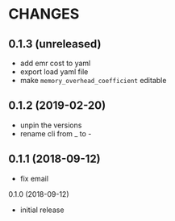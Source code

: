 # CHANGES

0.1.3 (unreleased)
------------------

- add emr cost to yaml
- export load yaml file
- make ``memory_overhead_coefficient`` editable


0.1.2 (2019-02-20)
------------------

- unpin the versions
- rename cli from _ to -


0.1.1 (2018-09-12)
------------------

- fix email


0.1.0 (2018-09-12)

- initial release
